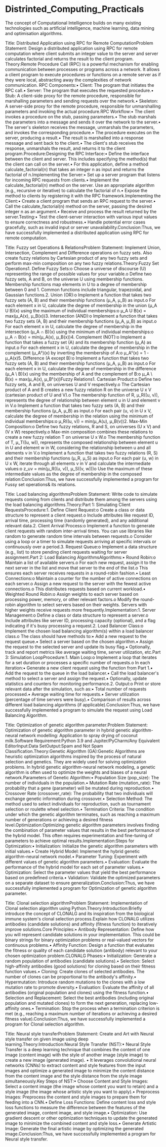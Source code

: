 # Distrinted_Computing_Practicals
The concept of Computational Intelligence builds on many existing technologies such as artificial intelligence, machine learning, data mining and optimisation algorithms. 

Title: Distributed Application using RPC for Remote ComputationProblem Statement: Design a distributed application using RPC for remote computation where client submits an integer value to the server and server calculates factorial and returns the result to the client program.
Theory:Remote Procedure Call (RPC) is a powerful mechanism for enabling communication between processes or programs across a network. It allows a client program to execute procedures or functions on a remote server as if they were local, abstracting away the complexities of network communication.
RPC Components:• Client: The program that initiates the RPC call.• 
Server: The program that executes the requested procedure.• Stub: A client-side proxy for the remote procedure, responsible for marshalling parameters and sending requests over the network.• Skeleton: A server-side proxy for the remote procedure, responsible for unmarshalling parameters and invoking the actual procedure.RPC Workflow:• The client invokes a procedure on the stub, passing parameters.• The stub marshals the parameters into a message and sends it over the network to the server.• The server's skeleton receives the message, unmarshals the parameters, and invokes the corresponding procedure.• The procedure executes on the server, producing a result.• The result is marshalled into a response message and sent back to the client.• The client's stub receives the response, unmarshals the result, and returns it to the client program.Procedure:Designing the RPC Interface:• Define the interface between the client and server. This includes specifying the method(s) that the client can call on the server.• For this application, define a method calculate_factorial(n) that takes an integer n as input and returns the factorial of n.Implementing the Server:• Set up a server program that listens for incoming RPC requests from clients.• Implement the calculate_factorial(n) method on the server. Use an appropriate algorithm (e.g., recursive or iterative) to calculate the factorial of n.• Expose the method to clients by registering it with the RPC framework.Implementing the Client:• Create a client program that sends an RPC request to the server.• Call the calculate_factorial(n) method on the server, passing the desired integer n as an argument.• Receive and process the result returned by the server.Testing:• Test the client-server interaction with various input values to ensure correctness and robustness.• Handle potential error cases gracefully, such as invalid input or server unavailability.Conclusion:Thus, we have successfully implemented a distributed application using RPC for remote computation. 

Title: Fuzzy set Operations & RelationsProblem Statement: Implement Union, Intersection, Complement and Difference operations on fuzzy sets. Also create fuzzy relations by Cartesian product of any two fuzzy sets and perform max-min composition on any two fuzzy relations.Theory:Fuzzy Set Operations1. Define Fuzzy Sets:o Choose a universe of discourse (U) representing the range of possible values for your variable.o Define two fuzzy sets, A and B, on the universe U using membership functions. Membership functions map elements in U to a degree of membership between 0 and 1. Common functions include triangular, trapezoidal, and Gaussian functions.2. Union (OR):o Implement a function that takes two fuzzy sets (A, B) and their membership functions (μ_A, μ_B) as input.o For each element x in U, calculate the degree of membership in the union (μ_A U B)(x) using the maximum of individual memberships:o μ_A U B(x) = max(μ_A(x), μ_B(x))3. Intersection (AND):o Implement a function that takes two fuzzy sets (A, B) and their membership functions (μ_A, μ_B) as input.o For each element x in U, calculate the degree of membership in the intersection (μ_A ∩ B)(x) using the minimum of individual memberships:o μ_A ∩ B(x) = min(μ_A(x), μ_B(x))4. Complement (NOT):o Implement a function that takes a fuzzy set (A) and its membership function (μ_A) as input.o For each element x in U, calculate the degree of membership in the complement (μ_Aᶜ)(x) by inverting the membership of A:o μ_Aᶜ(x) = 1 - μ_A(x)5. Difference (A except B):o Implement a function that takes two fuzzy sets (A, B) and their membership functions (μ_A, μ_B) as input.o For each element x in U, calculate the degree of membership in the difference (μ_A \ B)(x) using the membership of A and the complement of B:o μ_A \ B(x) = max(μ_A(x), μ_Bᶜ(x))Fuzzy Relations1. Cartesian Product:o Define two fuzzy sets, A and B, on universes U and V respectively.o The Cartesian product of A and B creates a new fuzzy relation R on the universe U x V (cartesian product of U and V).o The membership function of R, μ_R((u, v)), represents the degree of relationship between element u in U and element v in V.o Implement a function that takes two fuzzy sets (A, B) and their membership functions (μ_A, μ_B) as input.o For each pair (u, v) in U x V, calculate the degree of membership in the relation using the minimum of individual memberships:o μ_R((u, v)) = min(μ_A(u), μ_B(v))2. Max-Min Composition:o Define two fuzzy relations, R and S, on universes (U x V) and (V x W) respectively.o Max-min composition combines these relations to create a new fuzzy relation T on universe U x W.o The membership function of T, μ_T((u, w)), represents the composed relationship between element u in U and element w in W, considering the relationship between u and all elements v in V.o Implement a function that takes two fuzzy relations (R, S) and their membership functions (μ_R, μ_S) as input.o For each pair (u, w) in U x W, iterate through all elements v in V and calculate the intermediate values:o z_uv = min(μ_R((u, v)), μ_S((v, w)))o Use the maximum of these intermediate values as the degree of membership in the composed relation:Conclusion:Thus, we have successfully implemented a program for Fussy set operations& its relations. 

Title: Load balancing algorithmsProblem Statement: Write code to simulate requests coming from clients and distribute them among the servers using the load balancing algorithms.Theory:Part 1: Simulating Client RequestsProcedure:1. Define Client Request:o Create a class or data structure to represent a client request.o Include attributes like request ID, arrival time, processing time (randomly generated), and any additional relevant data.2. Client Arrival Process:o Implement a function to generate client requests with random inter-arrival times. You can use libraries like random to generate random time intervals between requests.o Consider using a loop or a timer to simulate requests arriving at specific intervals or continuously over a period.3. Request Queue:o Implement a data structure (e.g., list) to store pending client requests waiting for server assignment.Part 2: Load Balancing AlgorithmsAlgorithms:• Round Robin:o Maintain a list of available servers.o For each new request, assign it to the next server in the list and move that server to the end of the list.o This ensures each server receives requests in a round-robin fashion.• Least Connections:o Maintain a counter for the number of active connections on each server.o Assign a new request to the server with the fewest active connections.o This distributes requests based on current workload.• Weighted Round Robin:o Assign weights to each server based on processing power, memory, or other relevant factors.o Modify the round-robin algorithm to select servers based on their weights. Servers with higher weights receive requests more frequently.Implementation:1. Server Management:o Define a class or data structure to represent a server.o Include attributes like server ID, processing capacity (optional), and a flag indicating if it's busy processing a request.2. Load Balancer Class:o Implement the chosen load balancing algorithm(s) within a load balancer class.o The class should have methods to:▪ Add a new request to the request queue.▪ Select a server based on the chosen algorithm.▪ Assign the request to the selected server and update its busy flag.▪ Optionally, track and report metrics like average waiting time, server utilization, etc.Part 3: Simulation LoopProcedure:1. Main Loop:o Implement a loop that iterates for a set duration or processes a specific number of requests.o In each iteration:▪ Generate a new client request using the function from Part 1.▪ Add the request to the queue in the load balancer.▪ Call the load balancer's method to select a server and assign the request.▪ Optionally, update statistics and counters for monitoring performance.2. Output:o Print or store relevant data after the simulation, such as:▪ Total number of requests processed.▪ Average waiting time for requests.▪ Server utilization (percentage of time servers were busy).▪ Comparison of results across different load balancing algorithms (if applicable).Conclusion:Thus, we have successfully implemented a program to simulate the request using Load Balancing Algorithm. 

Title: Optimization of genetic algorithm parameter.Problem Statement: Optimization of genetic algorithm parameter in hybrid genetic algorithm-neural network modelling: Application to spray drying of coconut milk.Software Requirement:Python 3.9 and Jupiter/PyCharm/Any Equivalent EditorInput:Data SetOutput:Spam and Not Spam Classification.Theory:Genetic Algorithm (GA):Genetic Algorithms are heuristic optimization algorithms inspired by the process of natural selection and genetics. They are widely used for solving optimization problems. In hybrid genetic algorithm-neural network modeling, a genetic algorithm is often used to optimize the weights and biases of a neural network.Parameters of Genetic Algorithm:• Population Size (pop_size): The number of individuals in the population.• Mutation Rate (mutation_rate): The probability that a gene (parameter) will be mutated during reproduction.• Crossover Rate (crossover_rate): The probability that two individuals will exchange genetic information during crossover.• Selection Method: The method used to select individuals for reproduction, such as tournament selection or roulette wheel selection.• Termination Criteria: The condition under which the genetic algorithm terminates, such as reaching a maximum number of generations or achieving a desired fitness level.Optimization:Optimizing genetic algorithm parameters involves finding the combination of parameter values that results in the best performance of the hybrid model. This often requires experimentation and fine-tuning of parameters to achieve optimal results.Implementation:Steps for Optimization:• Initialization: Initialize the genetic algorithm parameters with initial values.• Create Hybrid Model: Implement the hybrid genetic algorithm-neural network model.• Parameter Tuning: Experiment with different values of genetic algorithm parameters.• Evaluation: Evaluate the performance of the hybrid model for each set of parameter values.• Optimization: Select the parameter values that yield the best performance based on predefined criteria.• Validation: Validate the optimized parameters on a separate dataset to ensure generalization.Conclusion:Thus, we have successfully implemented a program for Optimization of genetic algorithm parameter. 

Title: Clonal selection algorithmProblem Statement: Implementation of Clonal selection algorithm using Python.Theory:Introduction:Briefly introduce the concept of CLONALG and its inspiration from the biological immune system's clonal selection process.Explain how CLONALG utilizes antibodies (candidate solutions) and affinity (fitness function) to iteratively improve solutions.Core Principles:• Antibody Representation: Define how you will represent candidate solutions in your implementation. This could be binary strings for binary optimization problems or real-valued vectors for continuous problems.• Affinity Function: Design a function that evaluates the fitness or quality of each candidate solution (antibody) relevant to your chosen optimization problem.CLONALG Phases:• Initialization: Generate a random population of antibodies (candidate solutions).• Selection: Select high-affinity antibodies (good solutions) for cloning based on their fitness function values.• Cloning: Create clones of selected antibodies. The number of clones can be proportional to the antibody's affinity.• Hypermutation: Introduce random mutations to the clones with a low mutation rate to promote diversity.• Evaluation: Evaluate the affinity of all antibodies (original population and clones) using the fitness function.• Selection and Replacement: Select the best antibodies (including original population and mutated clones) to form the next generation, replacing low-affinity ones.• Termination: Stop the process when a termination criterion is met (e.g., reaching a maximum number of iterations or achieving a desired fitness value).Conclusion:Thus, we have successfully implemented a program for Clonal selection algorithm. 

Title: Neural style transferProblem Statement: Create and Art with Neural style transfer on given image using deep learning.Theory:Introduction:Neural Style Transfer (NST):• Neural Style Transfer is a deep learning technique that combines the content of one image (content image) with the style of another image (style image) to create a new image (generated image). • It leverages convolutional neural networks (CNNs) to extract content and style features from the input images and optimize a generated image to minimize the content distance from the content image and the style distance from the style image simultaneously.Key Steps of NST:• Choose Content and Style Images: Select a content image (the image whose content you want to retain) and a style image (the image whose artistic style you want to apply).• Preprocess Images: Preprocess the content and style images to prepare them for feeding into a CNN.• Define Loss Functions: Define content loss and style loss functions to measure the difference between the features of the generated image, content image, and style image.• Optimization: Use gradient descent or other optimization techniques to update the generated image to minimize the combined content and style loss.• Generate Artistic Image: Generate the final artistic image by optimizing the generated image.Conclusion:Thus, we have successfully implemented a program for Neural style transfer.
